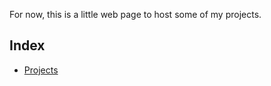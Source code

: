 
For now, this is a little web page to host some of my projects.

## Index

* [Projects](projects.md)